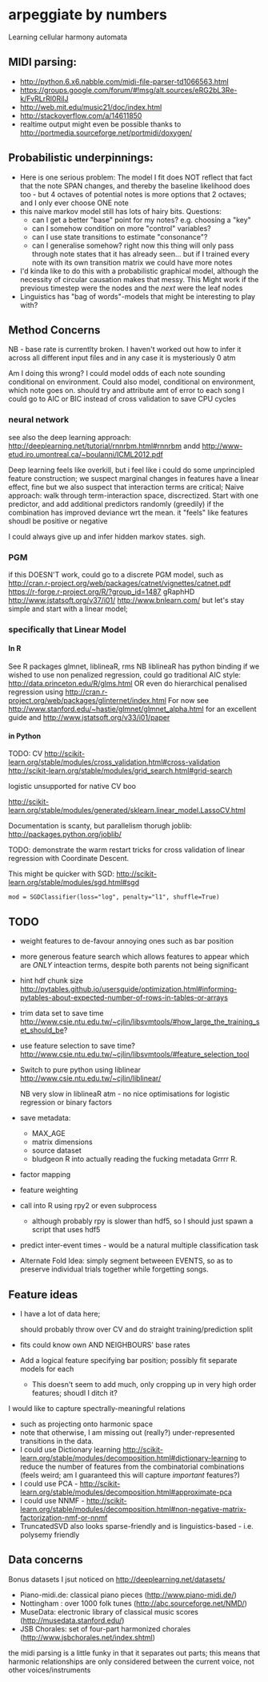 arpeggiate by numbers
========================

Learning cellular harmony automata

MIDI parsing:
----------------

* http://python.6.x6.nabble.com/midi-file-parser-td1066563.html
* https://groups.google.com/forum/#!msg/alt.sources/eRG2bL3Re-k/FvRLrRl0RiIJ
* http://web.mit.edu/music21/doc/index.html
* http://stackoverflow.com/a/14611850
* realtime output might even be possible thanks to http://portmedia.sourceforge.net/portmidi/doxygen/

Probabilistic underpinnings:
-----------------------------

* Here is one serious problem: The model I fit does NOT reflect that fact that the note SPAN changes, and thereby the baseline likelihood does too - but 4 octaves of potential notes is more options that 2 octaves; and I only ever choose ONE note
* this naive markov model still has lots of hairy bits. Questions:
  * can I get a better "base" point for my notes? e.g. choosing a "key"
  * can I somehow condition on more "control" variables?
  * can I use state transitions to estimate "consonance"?
  * can I generalise somehow? right now this thing will only pass through note states that it has already seen... but if I trained every note with its own transition matrix we could have more notes
* I'd kinda like to do this with a probabilistic graphical model, although the necessity of circular causation makes that messy. This Might work if the previous timestep were the nodes and the *next* were the leaf nodes
* Linguistics has "bag of words"-models that might be interesting to play with?

Method Concerns
----------------------

NB - base rate is currentlty broken. I haven't worked out how to infer it across all different input files and in any case it is mysteriously 0 atm

Am I doing this wrong? I could model odds of each note sounding conditional on environment.
Could also model, conditional on environment, which note goes on.
should try and attribute amt of error to each song
I could go to AIC or BIC instead of cross validation to save CPU cycles

### neural network

see also the deep learning approach: http://deeplearning.net/tutorial/rnnrbm.html#rnnrbm andd
http://www-etud.iro.umontreal.ca/~boulanni/ICML2012.pdf

Deep learning feels like overkill, but i feel like i could do some *un*principled feature construction;
we suspect marginal changes in features have a linear effect, fine
but we also suspect that interaction terms are critical;
Naive approach: walk through term-interaction space, discrectized. Start with one predictor, and add additional predictors randomly (greedily) if the combination has improved deviance wrt the mean. it "feels" like features shoudl be positive or negative

I could always give up and infer hidden markov states. sigh.

### PGM

if this DOESN'T work, could go to a discrete PGM model, such as
http://cran.r-project.org/web/packages/catnet/vignettes/catnet.pdf
https://r-forge.r-project.org/R/?group_id=1487
gRaphHD http://www.jstatsoft.org/v37/i01/
http://www.bnlearn.com/
but let's stay simple and start with a linear model;

### specifically that Linear Model

#### In R

See R packages glmnet, liblineaR, rms
NB liblineaR has python binding
if we wished to use non penalized regression, could go traditional AIC style: http://data.princeton.edu/R/glms.html
OR even do hierarchical penalised regression using http://cran.r-project.org/web/packages/glinternet/index.html
For now
see http://www.stanford.edu/~hastie/glmnet/glmnet_alpha.html for an excellent guide
and http://www.jstatsoft.org/v33/i01/paper

#### in Python

TODO: CV http://scikit-learn.org/stable/modules/cross_validation.html#cross-validation
http://scikit-learn.org/stable/modules/grid_search.html#grid-search

logistic unsupported for native CV boo

http://scikit-learn.org/stable/modules/generated/sklearn.linear_model.LassoCV.html

Documentation is scanty, but parallelism thorugh joblib: http://packages.python.org/joblib/

TODO: demonstrate the warm restart tricks for cross validation of linear regression with Coordinate Descent.

This might be quicker with SGD: http://scikit-learn.org/stable/modules/sgd.html#sgd

    mod = SGDClassifier(loss="log", penalty="l1", shuffle=True)


TODO
------

* weight features to de-favour annoying ones such as bar position
* more generous feature search which allows features to appear which are *ONLY* inteaction terms, despite both parents not being significant
* hint hdf chunk size http://pytables.github.io/usersguide/optimization.html#informing-pytables-about-expected-number-of-rows-in-tables-or-arrays
* trim data set to save time http://www.csie.ntu.edu.tw/~cjlin/libsvmtools/#how_large_the_training_set_should_be?
* use feature selection to save time? http://www.csie.ntu.edu.tw/~cjlin/libsvmtools/#feature_selection_tool
* Switch to pure python using liblinear http://www.csie.ntu.edu.tw/~cjlin/liblinear/

  NB very slow in liblineaR atm - no nice optimisations for logistic regression or binary factors
* save metadata:
  * MAX_AGE
  * matrix dimensions
  * source dataset
  * bludgeon R into actually reading the fucking metadata Grrrr R.
* factor mapping
* feature weighting
* call into R using rpy2 or even subprocess
  * although probably rpy is slower than hdf5, so I should just spawn a script that uses hdf5
* predict inter-event times - would be a natural multiple classification task
* Alternate Fold Idea: simply segment betweeen EVENTS, so as to preserve individual trials together while forgetting songs.

Feature ideas
-----------------

* I have a lot of data here;

  should probably throw over CV and do straight training/prediction split
* fits could know own AND NEIGHBOURS' base rates
* Add a logical feature specifying bar position; possibly fit separate models for each
  * This doesn't seem to add much, only cropping up in very high order features; shoudl I ditch it?

I would like to capture spectrally-meaningful relations

* such as projecting onto harmonic space
* note that otherwise, I am missing out (really?) under-represented transitions in the data.
* I could use Dictionary learning http://scikit-learn.org/stable/modules/decomposition.html#dictionary-learning to reduce the number of features from the combinatorial combinations (feels weird; am I guaranteed this will capture *important* features?)
* I could use PCA - http://scikit-learn.org/stable/modules/decomposition.html#approximate-pca
* I could use NNMF - http://scikit-learn.org/stable/modules/decomposition.html#non-negative-matrix-factorization-nmf-or-nnmf
* TruncatedSVD also looks sparse-friendly and is linguistics-based - i.e. polysemy friendly

Data concerns
--------------

Bonus datasets I jsut noticed on http://deeplearning.net/datasets/

* Piano-midi.de: classical piano pieces (http://www.piano-midi.de/)
* Nottingham : over 1000 folk tunes (http://abc.sourceforge.net/NMD/)
* MuseData: electronic library of classical music scores (http://musedata.stanford.edu/)
* JSB Chorales: set of four-part harmonized chorales (http://www.jsbchorales.net/index.shtml)

the midi parsing is a little funky in that it separates out parts; this means that harmonic relationships are only considered between the current voice, not other voices/instruments
